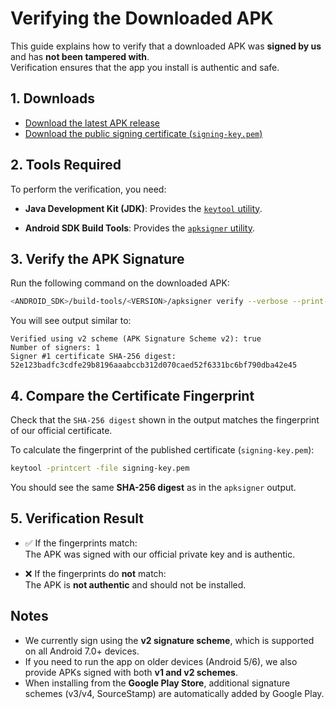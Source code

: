 # Verifying the Downloaded APK

This guide explains how to verify that a downloaded APK was **signed by us** and has **not been tampered with**.  
Verification ensures that the app you install is authentic and safe.

## 1. Downloads

-   [Download the latest APK release](/download/)
-   [Download the public signing certificate (`signing-key.pem`)](https://github.com/RubberDuckCrew/gitdone/tree/main/assets/keys/signing-key.pem)

## 2. Tools Required

To perform the verification, you need:

-   **Java Development Kit (JDK)**: Provides the [`keytool` utility](https://docs.oracle.com/en/java/javase/17/docs/specs/man/keytool.html).

-   **Android SDK Build Tools**: Provides the [`apksigner` utility](https://developer.android.com/studio/command-line/apksigner).

## 3. Verify the APK Signature

Run the following command on the downloaded APK:

```bash
<ANDROID_SDK>/build-tools/<VERSION>/apksigner verify --verbose --print-certs <DOWNLOADED_APK>.apk
```

You will see output similar to:

```text
Verified using v2 scheme (APK Signature Scheme v2): true
Number of signers: 1
Signer #1 certificate SHA-256 digest: 52e123badfc3cdfe29b8196aaabccb312d070caed52f6331bc6bf790dba42e45
```

## 4. Compare the Certificate Fingerprint

Check that the `SHA-256 digest` shown in the output matches the fingerprint of our official certificate.

To calculate the fingerprint of the published certificate (`signing-key.pem`):

```bash
keytool -printcert -file signing-key.pem
```

You should see the same **SHA-256 digest** as in the `apksigner` output.

## 5. Verification Result

-   ✅ If the fingerprints match:  
    The APK was signed with our official private key and is authentic.

-   ❌ If the fingerprints do **not** match:  
    The APK is **not authentic** and should not be installed.

## Notes

-   We currently sign using the **v2 signature scheme**, which is supported on all Android 7.0+ devices.
-   If you need to run the app on older devices (Android 5/6), we also provide APKs signed with both **v1 and v2 schemes**.
-   When installing from the **Google Play Store**, additional signature schemes (v3/v4, SourceStamp) are automatically added by Google Play.
